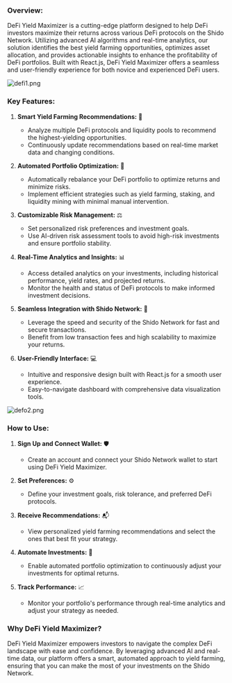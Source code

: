 ### Overview:
DeFi Yield Maximizer is a cutting-edge platform designed to help DeFi investors maximize their returns across various DeFi protocols on the Shido Network. Utilizing advanced AI algorithms and real-time analytics, our solution identifies the best yield farming opportunities, optimizes asset allocation, and provides actionable insights to enhance the profitability of DeFi portfolios. Built with React.js, DeFi Yield Maximizer offers a seamless and user-friendly experience for both novice and experienced DeFi users.

![defi1.png](https://cdn.dorahacks.io/static/files/19040ef79cb22378c20b6a64b548f968.png)

### Key Features:

1. **Smart Yield Farming Recommendations:** 🌾
   - Analyze multiple DeFi protocols and liquidity pools to recommend the highest-yielding opportunities.
   - Continuously update recommendations based on real-time market data and changing conditions.

1. **Automated Portfolio Optimization:** 🔄
   - Automatically rebalance your DeFi portfolio to optimize returns and minimize risks.
   - Implement efficient strategies such as yield farming, staking, and liquidity mining with minimal manual intervention.

1. **Customizable Risk Management:** ⚖️
   - Set personalized risk preferences and investment goals.
   - Use AI-driven risk assessment tools to avoid high-risk investments and ensure portfolio stability.

1. **Real-Time Analytics and Insights:** 📊
   - Access detailed analytics on your investments, including historical performance, yield rates, and projected returns.
   - Monitor the health and status of DeFi protocols to make informed investment decisions.

1. **Seamless Integration with Shido Network:** 🔗
   - Leverage the speed and security of the Shido Network for fast and secure transactions.
   - Benefit from low transaction fees and high scalability to maximize your returns.

1. **User-Friendly Interface:** 💻
   - Intuitive and responsive design built with React.js for a smooth user experience.
   - Easy-to-navigate dashboard with comprehensive data visualization tools.

![defo2.png](https://cdn.dorahacks.io/static/files/19040efbe7554175c27f3224166a797f.png)

### How to Use:

1. **Sign Up and Connect Wallet:** 🛡️
   - Create an account and connect your Shido Network wallet to start using DeFi Yield Maximizer.

1. **Set Preferences:** ⚙️
   - Define your investment goals, risk tolerance, and preferred DeFi protocols.

1. **Receive Recommendations:** 📬
   - View personalized yield farming recommendations and select the ones that best fit your strategy.

1. **Automate Investments:** 🤖
   - Enable automated portfolio optimization to continuously adjust your investments for optimal returns.

1. **Track Performance:** 📈
   - Monitor your portfolio's performance through real-time analytics and adjust your strategy as needed.

### Why DeFi Yield Maximizer?

DeFi Yield Maximizer empowers investors to navigate the complex DeFi landscape with ease and confidence. By leveraging advanced AI and real-time data, our platform offers a smart, automated approach to yield farming, ensuring that you can make the most of your investments on the Shido Network.
